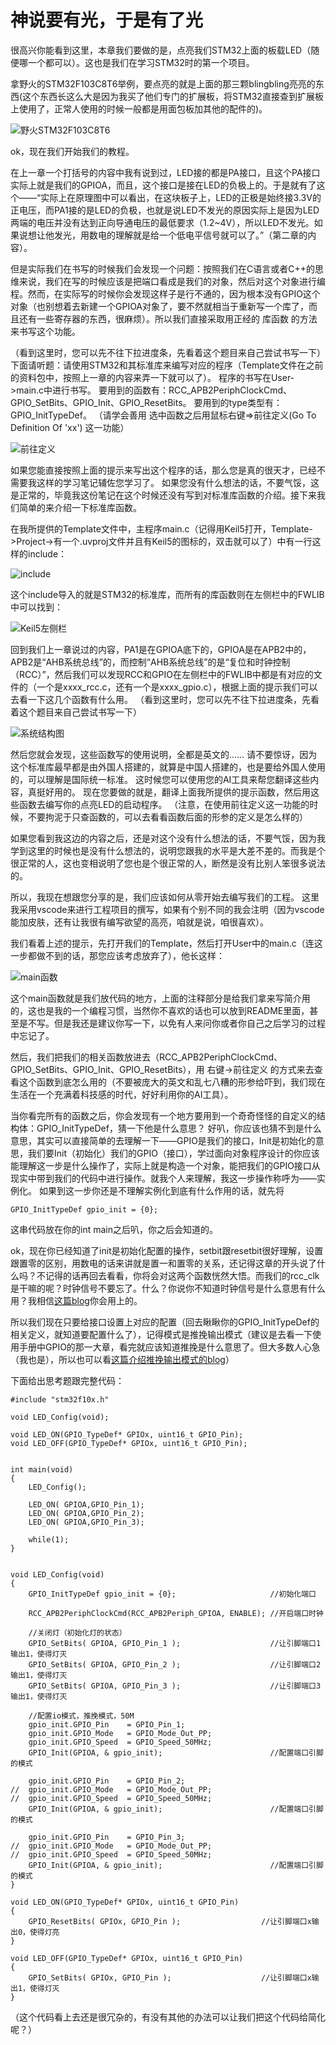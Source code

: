 # 神说要有光，于是有了光

很高兴你能看到这里，本章我们要做的是，点亮我们STM32上面的板载LED（随便哪一个都可以）。这也是我们在学习STM32时的第一个项目。

拿野火的STM32F103C8T6举例，要点亮的就是上面的那三颗blingbling亮亮的东西(这个东西长这么大是因为我买了他们专门的扩展板，将STM32直接查到扩展板上使用了，正常人使用的时候一般都是用面包板加其他的配件的)。

![野火STM32F103C8T6](相关图片/3-1%20野火STM32F103C8T6.jpg)

ok，现在我们开始我们的教程。

在上一章一个打括号的内容中我有说到过，LED接的都是PA接口，且这个PA接口实际上就是我们的GPIOA，而且，这个接口是接在LED的负极上的。于是就有了这个——“实际上在原理图中可以看出，在这块板子上，LED的正极是始终接3.3V的正电压，而PA1接的是LED的负极，也就是说LED不发光的原因实际上是因为LED两端的电压并没有达到正向导通电压的最低要求（1.2~4V），所以LED不发光。如果说想让他发光，用数电的理解就是给一个低电平信号就可以了。”（第二章的内容）。

但是实际我们在书写的时候我们会发现一个问题：按照我们在C语言或者C++的思维来说，我们在写的时候应该是把端口看成是我们的对象，然后对这个对象进行编程。然而，在实际写的时候你会发现这样子是行不通的，因为根本没有GPIO这个对象（也别想着去新建一个GPIOA对象了，要不然就相当于重新写一个库了，而且还有一些寄存器的东西，很麻烦）。所以我们直接采取用正经的 库函数 的方法来书写这个功能。

（看到这里时，您可以先不往下拉进度条，先看着这个题目来自己尝试书写一下）
下面请听题：请使用STM32和其标准库来编写对应的程序（Template文件在之前的资料包中，按照上一章的内容来弄一下就可以了）。
程序的书写在User->main.c中进行书写。
要用到的函数有：RCC_APB2PeriphClockCmd、GPIO_SetBits、GPIO_Init、GPIO_ResetBits。
要用到的type类型有：GPIO_InitTypeDef。
（请学会善用 选中函数之后用鼠标右键=>前往定义(Go To Definition Of 'xx') 这一功能）

![前往定义](./相关图片/3-2%20前往定义.png#pic_center)

如果您能直接按照上面的提示来写出这个程序的话，那么您是真的很天才，已经不需要我这样的学习笔记辅佐您学习了。
如果您没有什么想法的话，不要气馁，这是正常的，毕竟我这份笔记在这个时候还没有写到对标准库函数的介绍。接下来我们简单的来介绍一下标准库函数。

在我所提供的Template文件中，主程序main.c（记得用Keil5打开，Template->Project->有一个.uvproj文件并且有Keil5的图标的，双击就可以了）中有一行这样的include：

![include](./相关图片/3-3%20include.png#pic_center)   

这个include导入的就是STM32的标准库，而所有的库函数则在左侧栏中的FWLIB中可以找到：

![Keil5左侧栏](./相关图片/3-4%20Keil5左侧栏.png#pic_center)

回到我们上一章说过的内容，PA1是在GPIOA底下的，GPIOA是在APB2中的，APB2是“AHB系统总线”的，而控制“AHB系统总线”的是“复位和时钟控制（RCC）”，然后我们可以发现RCC和GPIO在左侧栏中的FWLIB中都是有对应的文件的（一个是xxxx_rcc.c，还有一个是xxxx_gpio.c），根据上面的提示我们可以去看一下这几个函数有什么用。
（看到这里时，您可以先不往下拉进度条，先看着这个题目来自己尝试书写一下）

![系统结构图](./相关图片/2-2%20系统结构图.png#pic_center)

然后您就会发现，这些函数写的使用说明，全都是英文的……
请不要惊讶，因为这个标准库最早都是由外国人搭建的，就算是中国人搭建的，也是要给外国人使用的，可以理解是国际统一标准。
这时候您可以使用您的AI工具来帮您翻译这些内容，真挺好用的。
现在您要做的就是，翻译上面我所提供的提示函数，然后用这些函数去编写你的点亮LED的启动程序。
（注意，在使用前往定义这一功能的时候，不要拘泥于只查函数的，可以去看看函数后面的形参的定义是怎么样的）

如果您看到我这边的内容之后，还是对这个没有什么想法的话，不要气馁，因为我学到这里的时候也是没有什么想法的，说明您跟我的水平是大差不差的。而我是个很正常的人，这也变相说明了您也是个很正常的人，断然是没有比别人笨很多说法的。

所以，我现在想跟您分享的是，我们应该如何从零开始去编写我们的工程。
这里我采用vscode来进行工程项目的撰写，如果有个别不同的我会注明（因为vscode能加皮肤，还有让我很有编写欲望的高亮，咱就是说，咱很喜欢）。

我们看着上述的提示，先打开我们的Template，然后打开User中的main.c（连这一步都做不到的话，那您应该考虑放弃了），他长这样：

![main函数](./相关图片/3-6%20main函数.png)

这个main函数就是我们放代码的地方，上面的注释部分是给我们拿来写简介用的，这也是我的一个编程习惯，当然你不喜欢的话也可以放到README里面，甚至是不写。但是我还是建议你写一下，以免有人来问你或者你自己之后学习的过程中忘记了。

然后，我们把我们的相关函数放进去（RCC_APB2PeriphClockCmd、GPIO_SetBits、GPIO_Init、GPIO_ResetBits），用 右键->前往定义 的方式来去查看这个函数到底怎么用的（不要被庞大的英文和乱七八糟的形参给吓到，我们现在生活在一个充满着科技感的时代，好好利用你的AI工具）。

当你看完所有的函数之后，你会发现有一个地方要用到一个奇奇怪怪的自定义的结构体：GPIO_InitTypeDef，猜一下他是什么意思？
好叭，你应该也猜不到是什么意思，其实可以直接简单的去理解一下——GPIO是我们的接口，Init是初始化的意思，我们要Init（初始化）我们的GPIO（接口），学过面向对象程序设计的你应该能理解这一步是什么操作了，实际上就是构造一个对象，能把我们的GPIO接口从现实中带到我们的代码中进行操作。就我个人来理解，我这一步操作称呼为——实例化。
如果到这一步你还是不理解实例化到底有什么作用的话，就先将
```
GPIO_InitTypeDef gpio_init = {0};
```
这串代码放在你的int main之后叭，你之后会知道的。

ok，现在你已经知道了init是初始化配置的操作，setbit跟resetbit很好理解，设置跟置零的区别，用数电的话来讲就是置一和置零的关系，还记得这章的开头说了什么吗？不记得的话再回去看看，你将会对这两个函数恍然大悟。而我们的rcc_clk是干嘛的呢？时钟信号不要忘了。什么？你说你不知道时钟信号是什么意思有什么用？我相信[这篇blog](https://blog.csdn.net/weixin_44395686/article/details/105318472)你会用上的。

所以我们现在只要给接口设置上对应的配置（回去瞅瞅你的GPIO_InitTypeDef的相关定义，就知道要配置什么了），记得模式是推挽输出模式（建议是去看一下使用手册中GPIO的那一大章，看完就应该知道推挽是什么意思了。但大多数人心急（我也是），所以也可以看[这篇介绍推挽输出模式的blog](https://blog.csdn.net/weixin_44788542/article/details/115303125)）

下面给出思考题跟完整代码：

```
#include "stm32f10x.h"

void LED_Config(void);

void LED_ON(GPIO_TypeDef* GPIOx, uint16_t GPIO_Pin);
void LED_OFF(GPIO_TypeDef* GPIOx, uint16_t GPIO_Pin);


int main(void)
{
	LED_Config();

	LED_ON( GPIOA,GPIO_Pin_1);
	LED_ON( GPIOA,GPIO_Pin_2);
	LED_ON( GPIOA,GPIO_Pin_3);

    while(1);
}


void LED_Config(void)
{
	GPIO_InitTypeDef gpio_init = {0};                     //初始化端口
	
	RCC_APB2PeriphClockCmd(RCC_APB2Periph_GPIOA, ENABLE); //开启端口时钟
	
	//关闭灯（初始化灯的状态）
	GPIO_SetBits( GPIOA, GPIO_Pin_1 );                    //让引脚端口1输出1，使得灯灭
	GPIO_SetBits( GPIOA, GPIO_Pin_2 );                    //让引脚端口2输出1，使得灯灭
	GPIO_SetBits( GPIOA, GPIO_Pin_3 );                    //让引脚端口3输出1，使得灯灭
	
	//配置io模式，推挽模式，50M
	gpio_init.GPIO_Pin    = GPIO_Pin_1;
	gpio_init.GPIO_Mode   = GPIO_Mode_Out_PP;
	gpio_init.GPIO_Speed  = GPIO_Speed_50MHz;
	GPIO_Init(GPIOA, & gpio_init);                        //配置端口引脚的模式
	
	gpio_init.GPIO_Pin    = GPIO_Pin_2;
//	gpio_init.GPIO_Mode   = GPIO_Mode_Out_PP;
//	gpio_init.GPIO_Speed  = GPIO_Speed_50MHz;
	GPIO_Init(GPIOA, & gpio_init);                        //配置端口引脚的模式	
	
	gpio_init.GPIO_Pin    = GPIO_Pin_3;
//	gpio_init.GPIO_Mode   = GPIO_Mode_Out_PP;
//	gpio_init.GPIO_Speed  = GPIO_Speed_50MHz;	
	GPIO_Init(GPIOA, & gpio_init);                        //配置端口引脚的模式	
}

void LED_ON(GPIO_TypeDef* GPIOx, uint16_t GPIO_Pin)
{
	GPIO_ResetBits( GPIOx, GPIO_Pin );					//让引脚端口x输出0，使得灯亮
}

void LED_OFF(GPIO_TypeDef* GPIOx, uint16_t GPIO_Pin)
{
	GPIO_SetBits( GPIOx, GPIO_Pin );					//让引脚端口x输出1，使得灯灭
}

```

（这个代码看上去还是很冗杂的，有没有其他的办法可以让我们把这个代码给简化呢？）
